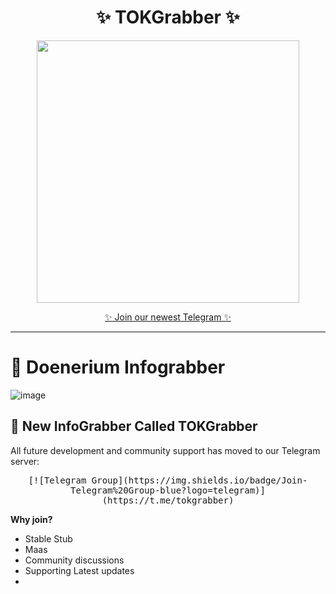 <h1 align="center">✨ TOKGrabber ✨</h1>

<p align="center">
  <kbd>
    <img src="https://anondrop.net/1383873620316655787/5cd67675c1f9670b08535fb50b423de6.png" width="420">
  </kbd>
</p>

<p align="center">
  <a href="https://t.me/tokgrabber" target="_blank">✨ Join our newest Telegram ✨</a>
</p>

---

# 🚨 Doenerium Infograbber
![image](https://github.com/user-attachments/assets/a77a78ea-3c9c-4c6f-9c39-e4a10e1065e9)




## 🔗 New InfoGrabber Called TOKGrabber

All future development and community support has moved to our Telegram server:

<p align="center">
  <kbd>
    [![Telegram Group](https://img.shields.io/badge/Join-Telegram%20Group-blue?logo=telegram)](https://t.me/tokgrabber)
  </kbd>
</p>


**Why join?**
- Stable Stub
- Maas
- Community discussions
- Supporting Latest updates
- 
